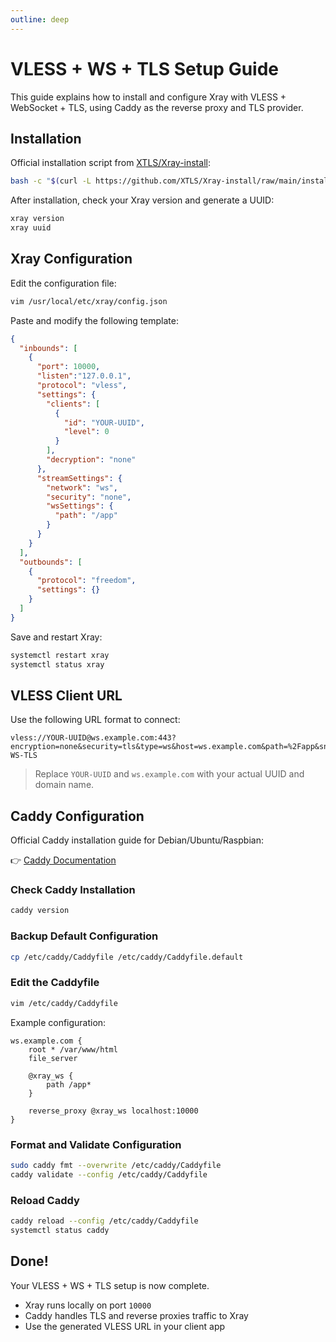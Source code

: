 ```yaml
---
outline: deep
---
```


# VLESS + WS + TLS Setup Guide

This guide explains how to install and configure Xray with VLESS + WebSocket + TLS, using Caddy as the reverse proxy and TLS provider.

## Installation

Official installation script from [XTLS/Xray-install](https://github.com/XTLS/Xray-install):

```bash
bash -c "$(curl -L https://github.com/XTLS/Xray-install/raw/main/install-release.sh)" @ install
```

After installation, check your Xray version and generate a UUID:

```bash
xray version
xray uuid
```

## Xray Configuration

Edit the configuration file:

```bash
vim /usr/local/etc/xray/config.json
```

Paste and modify the following template:

```json
{
  "inbounds": [
    {
      "port": 10000,
      "listen":"127.0.0.1",
      "protocol": "vless",
      "settings": {
        "clients": [
          {
            "id": "YOUR-UUID",
	    	"level": 0
          }
        ],
		"decryption": "none"
      },
      "streamSettings": {
        "network": "ws",
		"security": "none",
        "wsSettings": {
          "path": "/app"
        }
      }
    }
  ],
  "outbounds": [
    {
      "protocol": "freedom",
      "settings": {}
    }
  ]
}
```

Save and restart Xray:

```bash
systemctl restart xray
systemctl status xray
```

## VLESS Client URL

Use the following URL format to connect:

```
vless://YOUR-UUID@ws.example.com:443?encryption=none&security=tls&type=ws&host=ws.example.com&path=%2Fapp&sni=ws.example.com#VLESS-WS-TLS
```

> Replace `YOUR-UUID` and `ws.example.com` with your actual UUID and domain name.

## Caddy Configuration

Official Caddy installation guide for Debian/Ubuntu/Raspbian:

👉 [Caddy Documentation](https://caddyserver.com/docs/install#debian-ubuntu-raspbian)

### Check Caddy Installation

```bash
caddy version
```

### Backup Default Configuration

```bash
cp /etc/caddy/Caddyfile /etc/caddy/Caddyfile.default
```

### Edit the Caddyfile

```bash
vim /etc/caddy/Caddyfile
```

Example configuration:

```caddyfile
ws.example.com {
	root * /var/www/html
	file_server

	@xray_ws {
		path /app*
	}

	reverse_proxy @xray_ws localhost:10000
}
```

### Format and Validate Configuration

```bash
sudo caddy fmt --overwrite /etc/caddy/Caddyfile
caddy validate --config /etc/caddy/Caddyfile
```

### Reload Caddy

```bash
caddy reload --config /etc/caddy/Caddyfile
systemctl status caddy
```

## Done!

Your VLESS + WS + TLS setup is now complete.

- Xray runs locally on port `10000`
- Caddy handles TLS and reverse proxies traffic to Xray
- Use the generated VLESS URL in your client app
